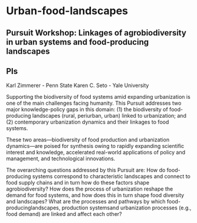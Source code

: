 # Urban-food-landscapes
## Pursuit Workshop: Linkages of agrobiodiversity in urban systems and food-producing landscapes

## PIs
Karl Zimmerer - Penn State
Karen C. Seto - Yale University

Supporting the biodiversity of food systems amid expanding urbanization is one of the main challenges facing humanity. This Pursuit addresses two major knowledge-policy gaps in this domain: 
(1) the biodiversity of food-producing landscapes (rural, periurban, urban) linked to urbanization; and 
(2) contemporary urbanization dynamics and their linkages to food systems. 

These two areas—biodiversity of food production and urbanization dynamics—are poised for synthesis owing to rapidly expanding scientific interest and knowledge, accelerated real-world applications of policy and management, and technological innovations.

The overarching questions addressed by this Pursuit are: How do food-producing systems correspond to characteristic landscapes and connect to food supply chains and in turn how do these factors shape agrobiodiversity? How does the process of urbanization reshape the demand for food systems, and how does this in turn shape food diversity and landscapes? What are the processes and pathways by which food-producinglandscapes, production systemsand urbanization processes (e.g., food demand) are linked and affect each other?
